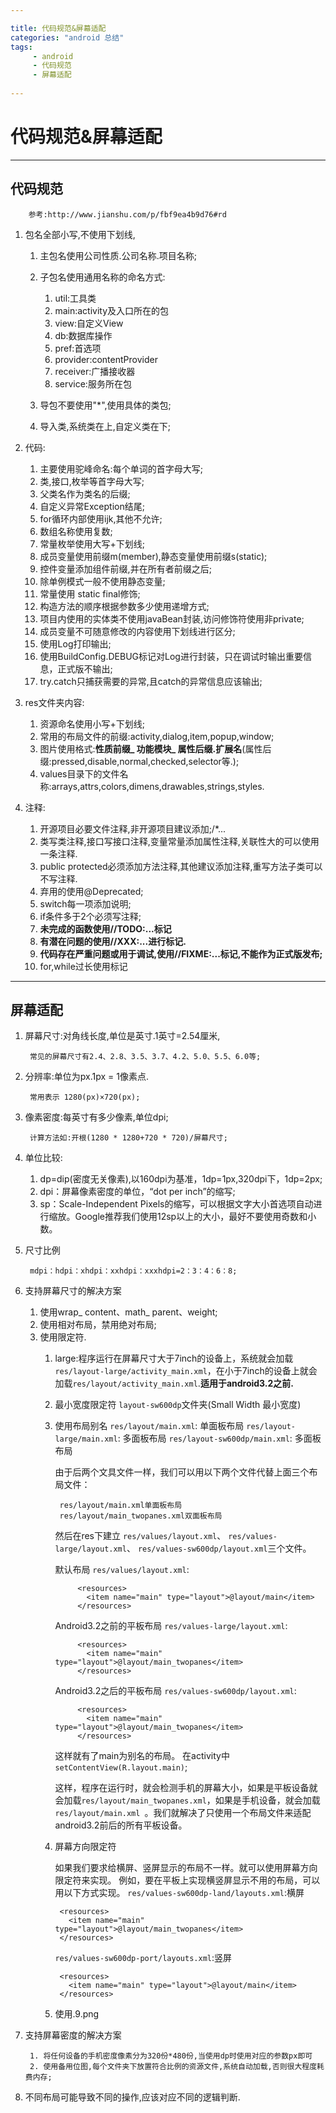 ```yaml
---

title: 代码规范&屏幕适配
categories: "android 总结"
tags: 
     - android
     - 代码规范
     - 屏幕适配
 
---
```

# 代码规范&屏幕适配
---
## 代码规范

		参考:http://www.jianshu.com/p/fbf9ea4b9d76#rd		
		
1. 包名全部小写,不使用下划线,

	1. 主包名使用公司性质.公司名称.项目名称;
	2. 子包名使用通用名称的命名方式:

		1. util:工具类
		2. main:activity及入口所在的包
		3. view:自定义View
		4. db:数据库操作
		5. pref:首选项
		6. provider:contentProvider
		7. receiver:广播接收器
		8. service:服务所在包

	3. 导包不要使用"*",使用具体的类包;
	4. 导入类,系统类在上,自定义类在下;

2. 代码:

	1. 主要使用驼峰命名:每个单词的首字母大写;
	2. 类,接口,枚举等首字母大写;
	3. 父类名作为类名的后缀;
	4. 自定义异常Exception结尾;
	5. for循环内部使用ijk,其他不允许;
	6. 数组名称使用复数;
	7. 常量枚举使用大写+下划线;
	8. 成员变量使用前缀m(member),静态变量使用前缀s(static);
	9. 控件变量添加组件前缀,并在所有者前缀之后;
	10. 除单例模式一般不使用静态变量;
	11. 常量使用 static final修饰;
	12. 构造方法的顺序根据参数多少使用递增方式;
	13. 项目内使用的实体类不使用javaBean封装,访问修饰符使用非private;
	14. 成员变量不可随意修改的内容使用下划线进行区分;
	15. 使用Log打印输出;
	16. 使用BuildConfig.DEBUG标记对Log进行封装，只在调试时输出重要信息，正式版不输出;
	17. try.catch只捕获需要的异常,且catch的异常信息应该输出;
3. res文件夹内容:

	1. 资源命名使用小写+下划线;
	2. 常用的布局文件的前缀:activity,dialog,item,popup,window;
	3. 图片使用格式:**性质前缀_ 功能模块_ 属性后缀.扩展名**(属性后缀:pressed,disable,normal,checked,selector等.);
	4. values目录下的文件名称:arrays,attrs,colors,dimens,drawables,strings,styles.
4. 注释:

	1. 开源项目必要文件注释,非开源项目建议添加;/*...
	2. 类写类注释,接口写接口注释,变量常量添加属性注释,关联性大的可以使用一条注释.
	3. public protected必须添加方法注释,其他建议添加注释,重写方法子类可以不写注释.
	4. 弃用的使用@Deprecated;
	5. switch每一项添加说明;
	6. if条件多于2个必须写注释;
	7. **未完成的函数使用//TODO:...标记**
	8. **有潜在问题的使用//XXX:...进行标记.**
	9. **代码存在严重问题或用于调试,使用//FIXME:...标记,不能作为正式版发布;**
	10. for,while过长使用标记

----


## 屏幕适配
1. 屏幕尺寸:对角线长度,单位是英寸.1英寸=2.54厘米,
		
		常见的屏幕尺寸有2.4、2.8、3.5、3.7、4.2、5.0、5.5、6.0等;
2. 分辨率:单位为px.1px = 1像素点.
		
		常用表示 1280(px)×720(px);
3. 像素密度:每英寸有多少像素,单位dpi;
		
		计算方法如:开根(1280 * 1280+720 * 720)/屏幕尺寸;
4. 单位比较:
	1. dp=dip(密度无关像素),以160dpi为基准，1dp=1px,320dpi下，1dp=2px;
	2. dpi：屏幕像素密度的单位，“dot per inch”的缩写;
	3. sp：Scale-Independent Pixels的缩写，可以根据文字大小首选项自动进行缩放。Google推荐我们使用12sp以上的大小，最好不要使用奇数和小数。
5. 尺寸比例
		
		mdpi：hdpi：xhdpi：xxhdpi：xxxhdpi=2：3：4：6：8;
6. 支持屏幕尺寸的解决方案
	1. 使用wrap_ content、math_ parent、weight;
	2. 使用相对布局，禁用绝对布局;
	3. 使用限定符.
		1. large:程序运行在屏幕尺寸大于7inch的设备上，系统就会加载`res/layout-large/activity_main.xml`，在小于7inch的设备上就会加载`res/layout/activity_main.xml`.**适用于android3.2之前.**
		2. 最小宽度限定符
				`layout-sw600dp`文件夹(Small Width 最小宽度)
		3. 使用布局别名
				`res/layout/main.xml`: 单面板布局
				`res/layout-large/main.xml`: 多面板布局
				`res/layout-sw600dp/main.xml`: 多面板布局
				
			由于后两个文具文件一样，我们可以用以下两个文件代替上面三个布局文件：
		
				res/layout/main.xml单面板布局
				res/layout/main_twopanes.xml双面板布局
		
			然后在res下建立
				`res/values/layout.xml`、
				`res/values-large/layout.xml`、
				`res/values-sw600dp/layout.xml`三个文件。
		
			默认布局
			`res/values/layout.xml`:
			
					<resources>
					  <item name="main" type="layout">@layout/main</item>
					</resources>
		
			Android3.2之前的平板布局
			`res/values-large/layout.xml`:
		
					<resources>
					  <item name="main" type="layout">@layout/main_twopanes</item>
					</resources>
		
			Android3.2之后的平板布局
			`res/values-sw600dp/layout.xml`:
		
					<resources>
					  <item name="main" type="layout">@layout/main_twopanes</item>
					</resources>
		
			这样就有了main为别名的布局。
			在activity中`setContentView(R.layout.main)`;
			
			这样，程序在运行时，就会检测手机的屏幕大小，如果是平板设备就会加载`res/layout/main_twopanes.xml`，如果是手机设备，就会加载`res/layout/main.xml `。我们就解决了只使用一个布局文件来适配android3.2前后的所有平板设备。
			
		4. 屏幕方向限定符
			
			如果我们要求给横屏、竖屏显示的布局不一样。就可以使用屏幕方向限定符来实现。
			例如，要在平板上实现横竖屏显示不用的布局，可以用以下方式实现。
			`res/values-sw600dp-land/layouts.xml`:横屏
			
				<resources>
				  <item name="main" type="layout">@layout/main_twopanes</item>
				</resources>
			
			`res/values-sw600dp-port/layouts.xml`:竖屏
			
				<resources>
				  <item name="main" type="layout">@layout/main</item>
				</resources>
		5. 使用.9.png
7. 支持屏幕密度的解决方案

		1. 将任何设备的手机密度像素分为320份*480份,当使用dp时使用对应的参数px即可
		2. 使用备用位图,每个文件夹下放置符合比例的资源文件,系统自动加载,否则很大程度耗费内存;

8. 不同布局可能导致不同的操作,应该对应不同的逻辑判断.
